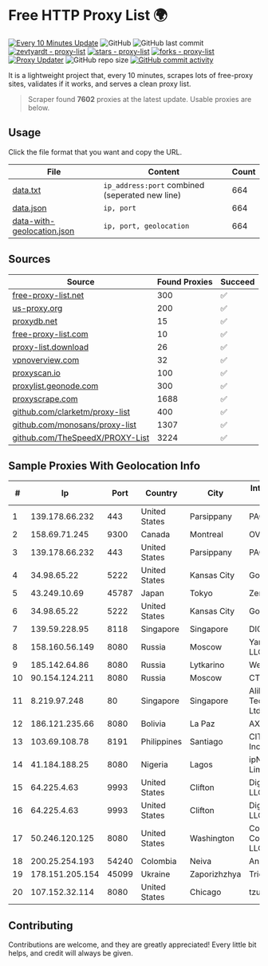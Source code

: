 
# Free HTTP Proxy List 🌍

[![Every 10 Minutes Update](https://github.com/mertguvencli/http-proxy-list/actions/workflows/main.yml/badge.svg?branch=main)](https://github.com/mertguvencli/http-proxy-list/actions/workflows/main.yml)
![GitHub](https://img.shields.io/github/license/mertguvencli/http-proxy-list)
![GitHub last commit](https://img.shields.io/github/last-commit/mertguvencli/http-proxy-list)
[![zevtyardt - proxy-list](https://img.shields.io/static/v1?label=zevtyardt&message=proxy-list&color=blue&logo=github)](https://github.com/zevtyardt/proxy-list "Go to GitHub repo")
[![stars - proxy-list](https://img.shields.io/github/stars/zevtyardt/proxy-list?style=social)](https://github.com/zevtyardt/proxy-list)
[![forks - proxy-list](https://img.shields.io/github/forks/zevtyardt/proxy-list?style=social)](https://github.com/zevtyardt/proxy-list)
[![Proxy Updater](https://github.com/zevtyardt/proxy-list/workflows/Proxy%20Updater/badge.svg)](https://github.com/zevtyardt/proxy-list/actions?query=workflow:"Proxy+Updater")
![GitHub repo size](https://img.shields.io/github/repo-size/zevtyardt/proxy-list)
[![GitHub commit activity](https://img.shields.io/github/commit-activity/m/zevtyardt/proxy-list?logo=commits)](https://github.com/zevtyardt/proxy-list/commits/main)

It is a lightweight project that, every 10 minutes, scrapes lots of free-proxy sites, validates if it works, and serves a clean proxy list.

> Scraper found **7602** proxies at the latest update. Usable proxies are below.

## Usage

Click the file format that you want and copy the URL.

|File|Content|Count|
|----|-------|-----|
|[data.txt](https://raw.githubusercontent.com/mertguvencli/http-proxy-list/main/proxy-list/data.txt)|`ip_address:port` combined (seperated new line)|664|
|[data.json](https://raw.githubusercontent.com/mertguvencli/http-proxy-list/main/proxy-list/data.json)|`ip, port`|664|
|[data-with-geolocation.json](https://raw.githubusercontent.com/mertguvencli/http-proxy-list/main/proxy-list/data-with-geolocation.json)|`ip, port, geolocation`|664|

## Sources

|Source|Found Proxies|Succeed|
|------|-------------|-------|
|[free-proxy-list.net](https://free-proxy-list.net)|300|✅|
|[us-proxy.org](https://www.us-proxy.org)|200|✅|
|[proxydb.net](http://proxydb.net)|15|✅|
|[free-proxy-list.com](https://free-proxy-list.com/?page=&port=&type%5B%5D=http&type%5B%5D=https&up_time=0&search=Search)|10|✅|
|[proxy-list.download](https://www.proxy-list.download/HTTP)|26|✅|
|[vpnoverview.com](https://vpnoverview.com/privacy/anonymous-browsing/free-proxy-servers)|32|✅|
|[proxyscan.io](https://www.proxyscan.io)|100|✅|
|[proxylist.geonode.com](https://proxylist.geonode.com/api/proxy-list?limit=300&page=1&sort_by=lastChecked&sort_type=desc&protocols=http,https)|300|✅|
|[proxyscrape.com](https://api.proxyscrape.com/v2/?request=displayproxies&protocol=http&timeout=10000&country=all&ssl=all&anonymity=all)|1688|✅|
|[github.com/clarketm/proxy-list](https://raw.githubusercontent.com/clarketm/proxy-list/master/proxy-list-raw.txt)|400|✅|
|[github.com/monosans/proxy-list](https://raw.githubusercontent.com/monosans/proxy-list/main/proxies/http.txt)|1307|✅|
|[github.com/TheSpeedX/PROXY-List](https://raw.githubusercontent.com/TheSpeedX/PROXY-List/master/http.txt)|3224|✅|


## Sample Proxies With Geolocation Info

|#|Ip|Port|Country|City|Internet Service Provider|
|-|--|----|-------|----|-------------------------|
|1|139.178.66.232|443|United States|Parsippany|PACKET-HOST|
|2|158.69.71.245|9300|Canada|Montreal|OVH SAS|
|3|139.178.66.232|443|United States|Parsippany|PACKET-HOST|
|4|34.98.65.22|5222|United States|Kansas City|Google LLC|
|5|43.249.10.69|45787|Japan|Tokyo|Zenlayer Inc|
|6|34.98.65.22|5222|United States|Kansas City|Google LLC|
|7|139.59.228.95|8118|Singapore|Singapore|DIGITALOCEAN|
|8|158.160.56.149|8080|Russia|Moscow|Yandex.Cloud LLC|
|9|185.142.64.86|8080|Russia|Lytkarino|Wellcom-l ISP|
|10|90.154.124.211|8080|Russia|Moscow|CTC-B2B|
|11|8.219.97.248|80|Singapore|Singapore|Alibaba (US) Technology Co., Ltd.|
|12|186.121.235.66|8080|Bolivia|La Paz|AXS Bolivia S. A.|
|13|103.69.108.78|8191|Philippines|Santiago|CITI Cableworld Inc.|
|14|41.184.188.25|8080|Nigeria|Lagos|ipNX Nigeria Limited|
|15|64.225.4.63|9993|United States|Clifton|DigitalOcean, LLC|
|16|64.225.4.63|9993|United States|Clifton|DigitalOcean, LLC|
|17|50.246.120.125|8080|United States|Washington|Comcast Cable Communications, LLC|
|18|200.25.254.193|54240|Colombia|Neiva|Andinet ON Line|
|19|178.151.205.154|45099|Ukraine|Zaporizhzhya|Triolan|
|20|107.152.32.114|8080|United States|Chicago|tzulo, inc.|



## Contributing

Contributions are welcome, and they are greatly appreciated! Every
little bit helps, and credit will always be given.

